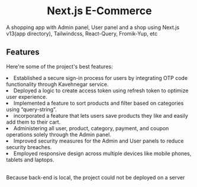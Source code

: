 <h1 align="center" id="title">Next.js E-Commerce</h1>

<p id="description">A shopping app with Admin panel, User panel and a shop using Next.js v13(app directory), Tailwindcss, React-Query, Fromik-Yup, etc</p>

  
  
<h2>Features</h2>

Here're some of the project's best features:

<li>Established a secure sign-in process for users by integrating OTP code functionality through Kavehnegar service.</li>
<li>Deployed a logic to create access token using refresh token to optimize user experience.</li>
<li>Implemented a feature to sort products and filter based on categories using “query-string”.</li>
<li>incorporated a feature that lets users save products they like and easily add them to their cart.</li>
<li>Administering all user, product, category, payment, and coupon operations solely through the Admin panel.</li>
<li>Improved security measures for the Admin and User panels to reduce security breaches.</li>
<li>Employed responsive design across multiple devices like mobile phones, tablets and laptops.</li>
<br />


<p id="description">Because back-end is local, the project could not be deployed on a server</p>
